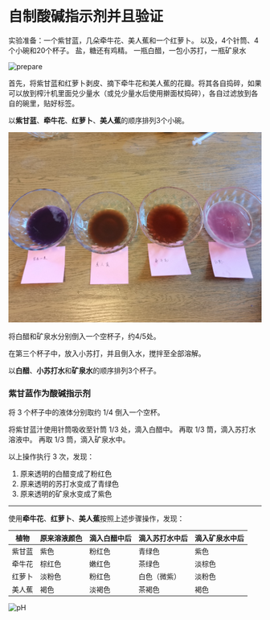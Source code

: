 # 自制酸碱指示剂并且验证

实验准备：一个紫甘蓝，几朵牵牛花、美人蕉和一个红萝卜。
以及，4个针筒、4个小碗和20个杯子。
盐，糖还有鸡精。
一瓶白醋，一包小苏打，一瓶矿泉水

![prepare](../assets/pH/IMG_20220809_100741.jpg)

首先，将紫甘蓝和红萝卜剥皮、摘下牵牛花和美人蕉的花瓣。将其各自捣碎，如果可以放到榨汁机里面兑少量水（或兑少量水后使用擀面杖捣碎），各自过滤放到各自的碗里，贴好标签。

以**紫甘蓝**、**牵牛花**、**红萝卜**、**美人蕉**的顺序排列3个小碗。

![prepare](../assets/pH/IMG_20220809_102739.jpg)

将白醋和矿泉水分别倒入一个空杯子，约4/5处。

在第三个杯子中，放入小苏打，并且倒入水，搅拌至全部溶解。

以**白醋**、**小苏打水**和**矿泉水**的顺序排列3个杯子。

### 紫甘蓝作为酸碱指示剂

将 3 个杯子中的液体分别取约 1/4 倒入一个空杯。

将紫甘蓝汁使用针筒吸收至针筒 1/3 处，滴入白醋中。
再取 1/3 筒，滴入苏打水溶液中。
再取 1/3 筒，滴入矿泉水中。

以上操作执行 3 次，发现：

1. 原来透明的白醋变成了粉红色
2. 原来透明的苏打水变成了青绿色
3. 原来透明的矿泉水变成了紫色

---

使用**牵牛花**、**红萝卜**、**美人蕉**按照上述步骤操作，发现：

| 植物 | 原来溶液颜色 | 滴入白醋中后 | 滴入苏打水中后 | 滴入矿泉水中后 |
| ---- | ---- | ---- | ---- | ---- |
| 紫甘蓝 | 紫色 | 粉红色 | 青绿色 | 紫色 |
| 牵牛花 | 棕红色 | 嫩红色 | 茶绿色 | 淡棕色 |
| 红萝卜 | 淡粉色 | 粉红色 | 白色（微紫） | 淡粉色 |
| 美人蕉 | 褐色 | 淡褐色 | 茶褐色 | 褐色 |

![pH](../assets/pH/IMG_20220809_104636.jpg)

